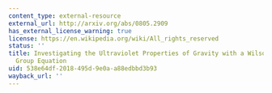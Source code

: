 ```yaml
---
content_type: external-resource
external_url: http://arxiv.org/abs/0805.2909
has_external_license_warning: true
license: https://en.wikipedia.org/wiki/All_rights_reserved
status: ''
title: Investigating the Ultraviolet Properties of Gravity with a Wilsonian Renormalization
  Group Equation
uid: 538e64df-2018-495d-9e0a-a88edbbd3b93
wayback_url: ''
---
```


